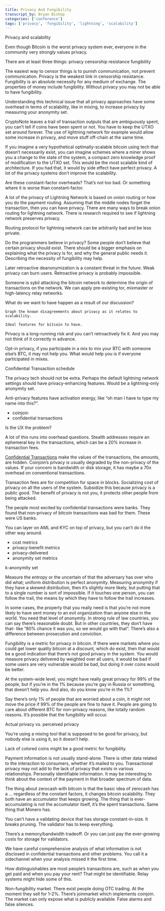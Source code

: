 ```yaml
---
title: Privacy And Fungibility
transcript_by: Bryan Bishop
categories: ['conference']
tags: ['privacy', 'fungibility', 'lightning', 'scalability']
---
```


Privacy and scalability


Even though Bitcoin is the worst privacy system ever, everyone in the community very strongly values privacy.

There are at least three things:
privacy
censorship resistance
fungibility

The easiest way to censor things is to punish communication, not prevent communication. Privacy is the weakest link in censorship resistance. Fungibility is an absolute necessity for any medium of exchange. The properties of money include fungibility. Without privacy you may not be able to have fungibility.

Understanding this technical issue that all privacy approaches have some overhead in terms of scalability, like in mixing, to increase privacy by measuring your anonymity set.

CryptoNote leaves a trail of transaction outputs that are ambiguously spent, you can’t tell if coins have been spent or not. You have to keep the UTXO set around forever. The use of lightning network for example would allow some increase in privacy, and move stuff off-chain at the same time.

If you imagine a very hypothetical optimally-scalable bitcoin using tech that doesn’t necessarily exist, you can imagine schemes where a miner shows you a change to the state of the system, a compact zero knowledge proof of modification to the UTXO set. This would be the most scalable kind of architecture. If you had that, it would by side effect have perfect privacy. A lot of the privacy systems don’t improve the scalability.

Are these constant-factor overheads? That’s not too bad. Or something where it is worse than constant-factor.

A lot of the privacy of Lightning Network is based on onion routing or how you do the payment routing. Assuming that the middle nodes forget the transaction, then you can have privacy. There are many ways to break onion routing for lightning network. There is research required to see if lightning network preserves privacy.

Routing protocol for lightning network can be arbitrarily bad and be less private.

Do the programmers believe in privacy? Some people don’t believe that certain privacy should exist. There should be a bigger emphasis on explaining what the privacy is for, and why the general public needs it. Describing the necessity of fungibility may help.

Later retroactive deanonymization is a constant threat in the future. Weak privacy can burn users. Retroactive privacy is probably impossible.

Someone is sybil attacking the bitcoin network to determine the origin of transactions on the network. We can apply pre-existing tor, mixmaster or high-latency relay networks.

What do we want to have happen as a result of our discussion?

    Graph the known disagreements about privacy as it relates to scalability.

    Ideal features for bitcoin to have.

Privacy is a long-running risk and you can’t retroactively fix it. And you may not think of it correctly in advance.

Opt-in privacy, if you participate in a mix to mix your BTC with someone else’s BTC, it may not help you. What would help you is if everyone participated in mixes.

Confidential Transaction schedule

The privacy tech should not be extra. Perhaps the default lightning network settings should have privacy-enhancing features. Would be a lightning-only anonymity set.

Anti-privacy features have activation energy, like “oh man I have to type my name into this?”.

* coinjoin
* confidential transactions

Is the UX the problem?

A lot of this runs into overhead questions. Stealth addresses require an ephemeral key in the transactions, which can be a 20% increase in transaction fees.

<a href="http://diyhpl.us/wiki/transcripts/gmaxwell-confidential-transactions/">Confidential Transactions</a> make the values of the transactions, the amounts, are hidden. Coinjoin’s privacy is usually degraded by the non-privacy of the values. If your concern is bandwidth or disk storage, it has maybe a 70x overhead on conventional transactions.

Transaction fees are for competition for space in blocks. Socializing cost of privacy on all the users of the system. Subsidize this because privacy is a public good. The benefit of privacy is not you, it protects other people from being attacked.

The people most excited by confidential transactions were banks. They found that non-privacy of bitcoin transactions was bad for them. These were US banks.

You can layer on AML and KYC on top of privacy, but you can’t do it the other way around.

* cost metrics
* privacy-benefit metrics
* privacy-delivered
* anonymity set metrics

k-anonymity set

Measure the entropy or the uncertain of that the adversary has over who did what; uniform distribution is perfect anonymity. Measuring anonymity if they have a skewed distribution, then it’s slightly more likely, but putting that to a single number is sort of impossible. If it touches one person, you can follow the trail, the means by which they have to follow the trail increases.

In some cases, the property that you really need is that you’re not more likely to have sent money to an evil organization than anyone else in the world. You need that level of anonymity. In strong rule of law countries, you can say there’s reasonable doubt. But in other countries, they don’t have that- like “80% chance it was you, so we would go with that”. There’s also a difference between prosecution and conviction.

Fungibility is a metric for privacy in bitcoin. If there were markets where you could get lower quality bitcoin at a discount, which do exist, then that would be a good indication that there’s not good privacy in the system. You would measure privacy delivered by weighted over all users, it would be bad if some users are very vulnerable would be bad, but doing it over coins would be better.

At the system-wide level, you might have really great privacy for 99% of the people, but if you’re in the 1% because you’re gay in Russia or something, that doesn’t help you. And also, do you know you’re in the 1%?

Say there’s only 1% of people that are worried about a coin, it might not move the price if 99% of the people are fine to have it. People are going to care about different BTC for non-privacy reasons, like totally random reasons. It’s possible that the fungibility will occur.

Actual privacy vs. perceived privacy

You’re using a mixing tool that is supposed to be good for privacy, but nobody else is using it, so it doesn’t help.

Lack of colored coins might be a good metric for fungibility.

Payment information is not usually stand-alone. There is other data related to the interaction to consumers, whether it’s mailed to you. Transactional privacy may not add to the lack of privacy that exists in various relationships. Personally identifiable information. It may be interesting to think about the context of the payment in that broader spectrum of data.

The thing about zerocash with bitcoin is that the basic idea of zerocash has a … regardless of the constant factors, it changes bitcoin scalability. They both have an accumulator that keeps growing. The thing that is ever-accumulating is not the accumulator itself, it’s the spent transactions. Same thing that Monero has.

You can’t have a validating device that has storage constant-in-size. It breaks pruning. The validator has to keep everything.

There’s a memory/bandwidth tradeoff. Or you can just pay the ever-growing costs for storage for validators.

We have careful comprehensive analysis of what information is not disclosed in confidential transactions and other problems. You call it a sidechannel when your analysis missed it the first time.

How distinguishables are most people’s transactions are, such as when you get paid and when you pay your rent? That might be identifiable. Relay systems might hide some of this.

Non-fungibility market. There exist people doing OTC trading. At the moment they sell for 1-2%. There’s joinmarket which implements coinjoin. The market can only expose what is publicly available. False alarms and false silences.
